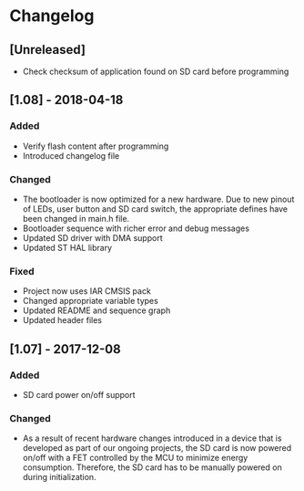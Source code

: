 # Changelog

## [Unreleased]
- Check checksum of application found on SD card before programming


## [1.08] - 2018-04-18
### Added
- Verify flash content after programming
- Introduced changelog file

### Changed
- The bootloader is now optimized for a new hardware. Due to new pinout of LEDs, user button and SD card switch, the appropriate defines have been changed in main.h file.
- Bootloader sequence with richer error and debug messages
- Updated SD driver with DMA support
- Updated ST HAL library

### Fixed
- Project now uses IAR CMSIS pack
- Changed appropriate variable types
- Updated README and sequence graph
- Updated header files


## [1.07] - 2017-12-08
### Added
- SD card power on/off support
### Changed
- As a result of recent hardware changes introduced in a device that is developed as part of our ongoing projects, the SD card is now powered on/off with a FET controlled by the MCU to minimize energy consumption. Therefore, the SD card has to be manually powered on during initialization.
